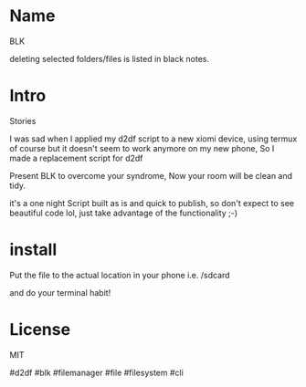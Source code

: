 # Name
BLK

deleting selected folders/files is listed in black notes. 

# Intro
Stories

I was sad when I applied my d2df script to a new xiomi device, using termux of course but it doesn't seem to work anymore on my new phone, So I made a replacement script for d2df 

Present BLK to overcome your syndrome, Now your room will be clean and tidy. 

it's a one night Script built as is and quick to publish, so don't expect to see beautiful code lol, just take advantage of the functionality ;-) 

# install

Put the file to the actual location in your phone i.e. /sdcard

and do your terminal habit!

# License
MIT

#d2df #blk #filemanager #file #filesystem #cli
